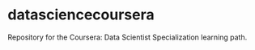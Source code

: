 datasciencecoursera
===================

Repository for the Coursera: Data Scientist Specialization learning path.

